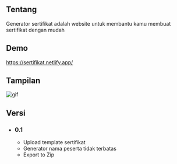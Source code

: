 ## Tentang
Generator sertifikat adalah website untuk membantu kamu membuat sertifikat dengan mudah

## Demo
https://sertifikat.netlify.app/

## Tampilan
![gif](https://github.com/iniakunhuda/generator-sertifikat/blob/master/public/sertifikat-gif.gif)

## Versi
 - ### 0.1
    - Upload template sertifikat
    - Generator nama peserta tidak terbatas
    - Export to Zip
